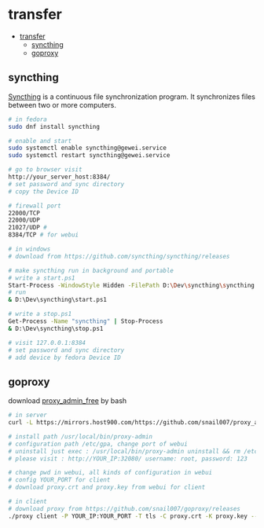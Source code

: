 # transfer

- [transfer](#transfer)
  - [syncthing](#syncthing)
  - [goproxy](#goproxy)

## syncthing

[Syncthing](https://github.com/syncthing/syncthing/releases) is a continuous file synchronization program. It synchronizes files between two or more computers.

```bash
# in fedora
sudo dnf install syncthing

# enable and start
sudo systemctl enable syncthing@gewei.service
sudo systemctl restart syncthing@gewei.service

# go to browser visit
http://your_server_host:8384/
# set password and sync directory
# copy the Device ID

# firewall port
22000/TCP
22000/UDP
21027/UDP # 
8384/TCP # for webui
```

```bash
# in windows
# download from https://github.com/syncthing/syncthing/releases

# make syncthing run in background and portable
# write a start.ps1
Start-Process -WindowStyle Hidden -FilePath D:\Dev\syncthing\syncthing.exe --home=D:\Dev\syncthing\data
# run
& D:\Dev\syncthing\start.ps1

# write a stop.ps1
Get-Process -Name "syncthing" | Stop-Process
& D:\Dev\syncthing\stop.ps1

# visit 127.0.0.1:8384
# set password and sync directory
# add device by fedora Device ID
```

## goproxy

download [proxy_admin_free](https://github.com/snail007/proxy_admin_free/blob/master/README_ZH.md) by bash

```bash
# in server
curl -L https://mirrors.host900.com/https://github.com/snail007/proxy_admin_free/blob/master/install_auto.sh | bash 

# install path /usr/local/bin/proxy-admin
# configuration path /etc/gpa, change port of webui
# uninstall just exec : /usr/local/bin/proxy-admin uninstall && rm /etc/gpa
# please visit : http://YOUR_IP:32080/ username: root, password: 123

# change pwd in webui, all kinds of configuration in webui
# config YOUR_PORT for client
# download proxy.crt and proxy.key from webui for client
```

```bash
# in client
# download proxy from https://github.com/snail007/goproxy/releases
./proxy client -P YOUR_IP:YOUR_PORT -T tls -C proxy.crt -K proxy.key --k default
````
